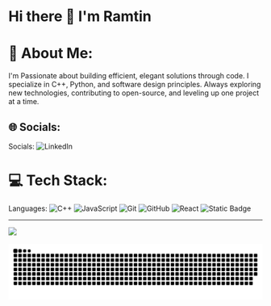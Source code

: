 # Hi there 👋 I'm Ramtin

# 💫 About Me:
I'm Passionate about building efficient, elegant solutions through code.
I specialize in C++, Python, and software design principles. 
Always exploring new technologies, contributing to open-source, and leveling up one project at a time.


## 🌐 Socials:
Socials: ![LinkedIn](https://img.shields.io/badge/LinkedIn-%230077B5.svg?logo=linkedin&logoColor=white)

# 💻 Tech Stack:
Languages: ![C++](https://img.shields.io/badge/c++-%2300599C.svg?style=for-the-badge&logo=c%2B%2B&logoColor=white) ![JavaScript](https://img.shields.io/badge/javascript-%23323330.svg?style=for-the-badge&logo=javascript&logoColor=%23F7DF1E) ![Git](https://img.shields.io/badge/git-%23F05033.svg?style=for-the-badge&logo=git&logoColor=white) ![GitHub](https://img.shields.io/badge/github-%23121011.svg?style=for-the-badge&logo=github&logoColor=white)
![React](https://img.shields.io/badge/-ReactJs-61DAFB?logo=react&logoColor=white&style=for-the-badge) ![Static Badge](https://img.shields.io/badge/html)


---
[![](https://visitcount.itsvg.in/api?id=Ramttn&icon=0&color=0)](https://visitcount.itsvg.in)

![snake gif](https://github.com/Ramttn/Ramttn/blob/output/github-snake-dark.svg)
<!-- Proudly created with GPRM ( https://gprm.itsvg.in ) -->

